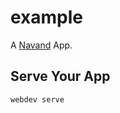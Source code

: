# example

A [Navand](https://pub.dev/documentation/navand) App.

## Serve Your App

```
webdev serve
```

